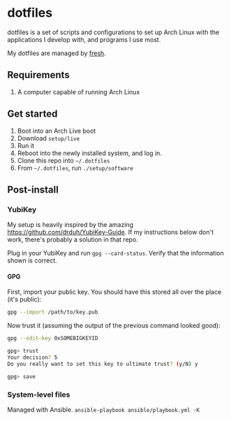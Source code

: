 # dotfiles

dotfiles is a set of scripts and configurations to set up Arch Linux with the applications I develop with, and programs I use most.

My dotfiles are managed by [fresh](http://freshshell.com).

## Requirements

1. A computer capable of running Arch Linux

## Get started

1. Boot into an Arch Live boot
2. Download `setup/live`
3. Run it
4. Reboot into the newly installed system, and log in.
5. Clone this repo into `~/.dotfiles`
6. From `~/.dotfiles`, run `./setup/software`

## Post-install

### YubiKey

My setup is heavily inspired by the amazing https://github.com/drduh/YubiKey-Guide. If my instructions below don't work, there's probably a solution in that repo.

Plug in your YubiKey and run `gpg --card-status`. Verify that the information shown is correct.

#### GPG

First, import your public key. You should have this stored all over the place (it's public):

```sh
gpg --import /path/to/key.pub
```

Now trust it (assuming the output of the previous command looked good):

```sh
gpg --edit-key 0xSOMEBIGKEYID

gpg> trust
Your decision? 5
Do you really want to set this key to ultimate trust? (y/N) y

gpg> save
```

### System-level files

Managed with Ansible. `ansible-playbook ansible/playbook.yml -K`
